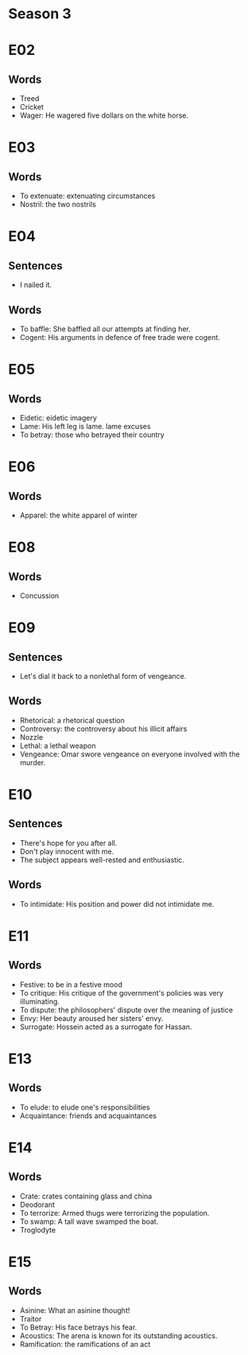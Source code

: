 # Season 3

# E02

## Words

- Treed
- Cricket
- Wager: He wagered five dollars on the white horse.

# E03

## Words

- To extenuate: extenuating circumstances
- Nostril: the two nostrils

# E04

## Sentences

- I nailed it.

## Words

- To baffle: She baffled all our attempts at finding her.
- Cogent: His arguments in defence of free trade were cogent.

# E05

## Words

- Eidetic: eidetic imagery
- Lame: His left leg is lame. lame excuses
- To betray: those who betrayed their country

# E06

## Words

- Apparel: the white apparel of winter

# E08

## Words

- Concussion

# E09

## Sentences

- Let's dial it back to a nonlethal form of vengeance.

## Words

- Rhetorical: a rhetorical question
- Controversy: the controversy about his illicit affairs
- Nozzle
- Lethal: a lethal weapon
- Vengeance: Omar swore vengeance on everyone involved with the murder.

# E10

## Sentences

- There's hope for you after all.
- Don't play innocent with me.
- The subject appears well-rested and enthusiastic.

## Words

- To intimidate: His position and power did not intimidate me.

# E11

## Words

- Festive: to be in a festive mood
- To critique: His critique of the government's policies was very illuminating.
- To dispute: the philosophers' dispute over the meaning of justice
- Envy: Her beauty aroused her sisters' envy.
- Surrogate: Hossein acted as a surrogate for Hassan.

# E13

## Words

- To elude: to elude one's responsibilities
- Acquaintance: friends and acquaintances

# E14

## Words

- Crate: crates containing glass and china
- Deodorant
- To terrorize: Armed thugs were terrorizing the population.
- To swamp: A tall wave swamped the boat.
- Troglodyte

# E15

## Words

- Asinine: What an asinine thought!
- Traitor
- To Betray: His face betrays his fear.
- Acoustics: The arena is known for its outstanding acoustics.
- Ramification: the ramifications of an act

